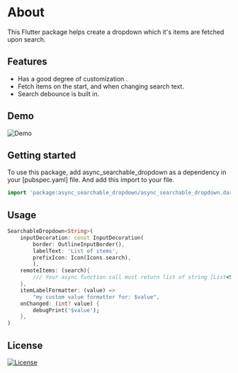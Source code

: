# About

This Flutter package helps create a dropdown which it's items are fetched upon search.

## Features

- Has a good degree of customization .
- Fetch items on the start, and when changing search text.
- Search debounce is built in.

## Demo

![Demo](https://github.com/bilalraad/async_searchable_dropdown/blob/main/assets/demo.gif)

## Getting started

To use this package, add async_searchable_dropdown as a dependency in your [pubspec.yaml] file. And add this import to your file.

```dart
import 'package:async_searchable_dropdown/async_searchable_dropdown.dart';
```

## Usage

```dart
SearchableDropdown<String>(
    inputDecoration: const InputDecoration(
        border: OutlineInputBorder(),
        labelText: 'List of items',
        prefixIcon: Icon(Icons.search),
        ),
    remoteItems: (search){
        /// Your async function call must return list of string [List<String>]
    },
    itemLabelFormatter: (value) =>
        "my custom value formatter for: $value",
    onChanged: (int? value) {
        debugPrint('$value');
    },
)
```

## License

[![License](https://img.shields.io/badge/license-MIT-blue.svg)](/LICENSE)
